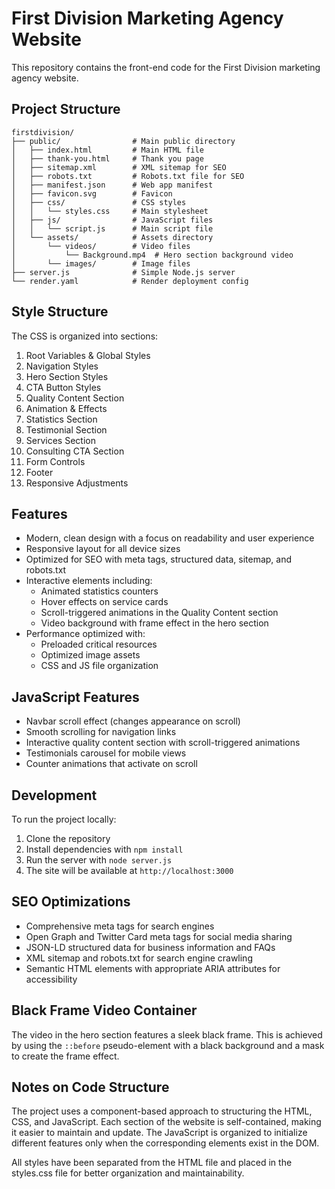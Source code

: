 # First Division Marketing Agency Website

This repository contains the front-end code for the First Division marketing agency website.

## Project Structure

```
firstdivision/
├── public/                # Main public directory
│   ├── index.html         # Main HTML file
│   ├── thank-you.html     # Thank you page
│   ├── sitemap.xml        # XML sitemap for SEO
│   ├── robots.txt         # Robots.txt file for SEO
│   ├── manifest.json      # Web app manifest
│   ├── favicon.svg        # Favicon
│   ├── css/               # CSS styles
│   │   └── styles.css     # Main stylesheet
│   ├── js/                # JavaScript files
│   │   └── script.js      # Main script file
│   └── assets/            # Assets directory
│       └── videos/        # Video files
│           └── Background.mp4  # Hero section background video
│       └── images/        # Image files
├── server.js              # Simple Node.js server
└── render.yaml            # Render deployment config
```

## Style Structure

The CSS is organized into sections:

1. Root Variables & Global Styles
2. Navigation Styles
3. Hero Section Styles
4. CTA Button Styles
5. Quality Content Section
6. Animation & Effects
7. Statistics Section
8. Testimonial Section
9. Services Section
10. Consulting CTA Section
11. Form Controls
12. Footer
13. Responsive Adjustments

## Features

- Modern, clean design with a focus on readability and user experience
- Responsive layout for all device sizes
- Optimized for SEO with meta tags, structured data, sitemap, and robots.txt
- Interactive elements including:
  - Animated statistics counters
  - Hover effects on service cards
  - Scroll-triggered animations in the Quality Content section
  - Video background with frame effect in the hero section
- Performance optimized with:
  - Preloaded critical resources
  - Optimized image assets
  - CSS and JS file organization

## JavaScript Features

- Navbar scroll effect (changes appearance on scroll)
- Smooth scrolling for navigation links
- Interactive quality content section with scroll-triggered animations
- Testimonials carousel for mobile views
- Counter animations that activate on scroll

## Development

To run the project locally:

1. Clone the repository
2. Install dependencies with `npm install`
3. Run the server with `node server.js`
4. The site will be available at `http://localhost:3000`

## SEO Optimizations

- Comprehensive meta tags for search engines
- Open Graph and Twitter Card meta tags for social media sharing
- JSON-LD structured data for business information and FAQs
- XML sitemap and robots.txt for search engine crawling
- Semantic HTML elements with appropriate ARIA attributes for accessibility

## Black Frame Video Container

The video in the hero section features a sleek black frame. This is achieved by using the `::before` pseudo-element with a black background and a mask to create the frame effect.

## Notes on Code Structure

The project uses a component-based approach to structuring the HTML, CSS, and JavaScript. Each section of the website is self-contained, making it easier to maintain and update. The JavaScript is organized to initialize different features only when the corresponding elements exist in the DOM.

All styles have been separated from the HTML file and placed in the styles.css file for better organization and maintainability. 
